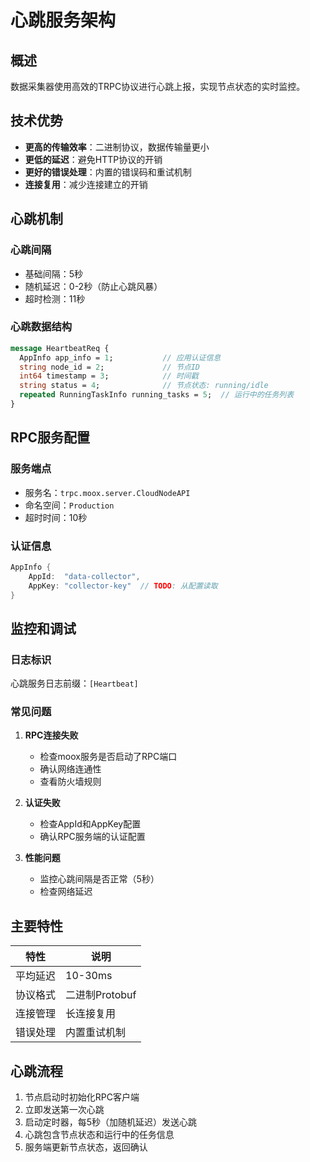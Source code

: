 # 心跳服务架构

## 概述

数据采集器使用高效的TRPC协议进行心跳上报，实现节点状态的实时监控。

## 技术优势

- **更高的传输效率**：二进制协议，数据传输量更小
- **更低的延迟**：避免HTTP协议的开销
- **更好的错误处理**：内置的错误码和重试机制
- **连接复用**：减少连接建立的开销

## 心跳机制

### 心跳间隔
- 基础间隔：5秒
- 随机延迟：0-2秒（防止心跳风暴）
- 超时检测：11秒

### 心跳数据结构
```protobuf
message HeartbeatReq {
  AppInfo app_info = 1;           // 应用认证信息
  string node_id = 2;             // 节点ID
  int64 timestamp = 3;            // 时间戳
  string status = 4;              // 节点状态: running/idle
  repeated RunningTaskInfo running_tasks = 5;  // 运行中的任务列表
}
```

## RPC服务配置

### 服务端点
- 服务名：`trpc.moox.server.CloudNodeAPI`
- 命名空间：`Production`
- 超时时间：10秒

### 认证信息
```go
AppInfo {
    AppId:  "data-collector",
    AppKey: "collector-key"  // TODO: 从配置读取
}
```

## 监控和调试

### 日志标识

心跳服务日志前缀：`[Heartbeat]`

### 常见问题

1. **RPC连接失败**
   - 检查moox服务是否启动了RPC端口
   - 确认网络连通性
   - 查看防火墙规则

2. **认证失败**
   - 检查AppId和AppKey配置
   - 确认RPC服务端的认证配置

3. **性能问题**
   - 监控心跳间隔是否正常（5秒）
   - 检查网络延迟

## 主要特性

| 特性 | 说明 |
|------|------|
| 平均延迟 | 10-30ms |
| 协议格式 | 二进制Protobuf |
| 连接管理 | 长连接复用 |
| 错误处理 | 内置重试机制 |

## 心跳流程

1. 节点启动时初始化RPC客户端
2. 立即发送第一次心跳
3. 启动定时器，每5秒（加随机延迟）发送心跳
4. 心跳包含节点状态和运行中的任务信息
5. 服务端更新节点状态，返回确认